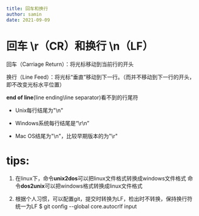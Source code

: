 ```yaml
title: 回车和换行
author: samin
date: 2021-09-09 
```

# 回车 \r（CR）和换行 \n（LF）

回车（Carriage Return）：将光标移动到当前行的开头   

换行（Line Feed）：将光标“垂直”移动到下一行。（而并不移动到下一行的开头，即不改变光标水平位置）

**end of line**(line ending\line separator)看不到的行尾符   

- Unix每行结尾为"\n"   

- Windows系统每行结尾是“\r\n”

- Mac OS结尾为"\n"，比较早期版本的为"\r"


# tips:

1. 在linux下，命令**unix2dos**可以把linux文件格式转换成windows文件格式
   命令**dos2unix**可以把windows格式转换成linux文件格式

2. 根据个人习惯，可以配置git，提交时转换为LF，检出时不转换，保持换行符统一为LF
   $ git config --global core.autocrlf input 